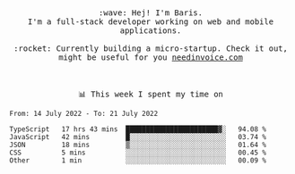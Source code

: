 <p align="center">
  <br><br>
  <samp>
    :wave: Hej! I'm Baris.
    <br>I'm a full-stack developer working on web and mobile applications.
       <br><br>:rocket: Currently building a micro-startup. Check it out, might be useful for you <a href="https://needinvoice.com/" target="_blank">needinvoice.com</a>

  </samp>
 <br><br><br>
</p>
<p align=center><samp>📊  This week I spent my time on</samp></p>


<!--START_SECTION:waka-->

```text
From: 14 July 2022 - To: 21 July 2022

TypeScript   17 hrs 43 mins  ███████████████████████▓░   94.08 %
JavaScript   42 mins         █░░░░░░░░░░░░░░░░░░░░░░░░   03.74 %
JSON         18 mins         ▒░░░░░░░░░░░░░░░░░░░░░░░░   01.64 %
CSS          5 mins          ░░░░░░░░░░░░░░░░░░░░░░░░░   00.45 %
Other        1 min           ░░░░░░░░░░░░░░░░░░░░░░░░░   00.09 %
```

<!--END_SECTION:waka-->


